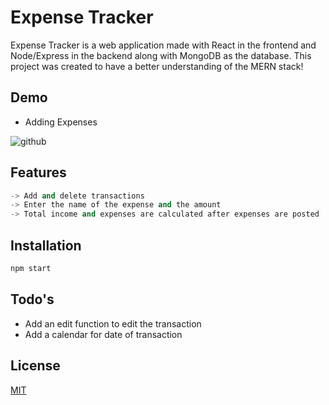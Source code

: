 # Expense Tracker

Expense Tracker is a web application made with React in the frontend and Node/Express in the backend along with MongoDB as the database. This project was created to have a better understanding of the MERN stack!

## Demo
- Adding Expenses


![github](https://media.giphy.com/media/DGQDuwDX9djEEQh9et/giphy.gif)



## Features

```python
-> Add and delete transactions
-> Enter the name of the expense and the amount
-> Total income and expenses are calculated after expenses are posted
```

## Installation
```javascript
npm start
```
## Todo's
- Add an edit function to edit the transaction
- Add a calendar for date of transaction

## License
[MIT](https://choosealicense.com/licenses/mit/)
